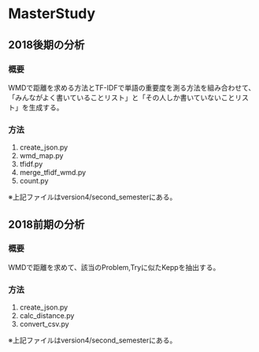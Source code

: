 # MasterStudy

## 2018後期の分析
### 概要
WMDで距離を求める方法とTF-IDFで単語の重要度を測る方法を組み合わせて、「みんながよく書いていることリスト」と「その人しか書いていないことリスト」を生成する。

### 方法
1. create_json.py
2. wmd_map.py
3. tfidf.py
4. merge_tfidf_wmd.py
5. count.py

※上記ファイルはversion4/second_semesterにある。


## 2018前期の分析
### 概要
WMDで距離を求めて、該当のProblem,Tryに似たKeppを抽出する。

### 方法
1. create_json.py
2. calc_distance.py
3. convert_csv.py

※上記ファイルはversion4/second_semesterにある。
